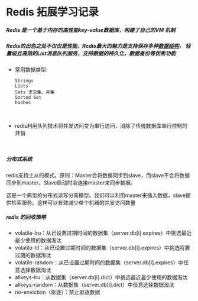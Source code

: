 # Redis 拓展学习记录



##### Redis 是一个基于内存的高性能key-value数据库，构建了自己的VM 机制

##### Redis的出色之处不仅仅是性能，Redis最大的魅力是支持保存多种[数据结构](http://www.redis.cn/topics/data-types-intro.html)， 轻量级且高效的List消息队列服务，支持数据的持久化，数据备份等优秀功能


- 常用数据类型: 

  ```shell
  Strings
  Lists
  Sets 求交集、并集
  Sorted Set 
  hashes
  ```

  ​

- redis利用队列技术将并发访问变为串行访问，消除了传统数据库串行控制的开销

  ​


##### 分布式系统

redis支持主从的模式。原则：Master会将数据同步到slave，而slave不会将数据同步到master。Slave启动时会连接master来同步数据。

这是一个典型的分布式读写分离模型。我们可以利用master来插入数据，slave提供检索服务。这样可以有效减少单个机器的并发访问数量



##### redis 的回收策略

- volatile-lru：从已设置过期时间的数据集（server.db[i].expires）中挑选最近最少使用的数据淘汰
- volatile-ttl：从已设置过期时间的数据集（server.db[i].expires）中挑选将要过期的数据淘汰
- volatile-random：从已设置过期时间的数据集（server.db[i].expires）中任意选择数据淘汰
- allkeys-lru：从数据集（server.db[i].dict）中挑选最近最少使用的数据淘汰
- allkeys-random：从数据集（server.db[i].dict）中任意选择数据淘汰
- no-enviction（驱逐）：禁止驱逐数据



